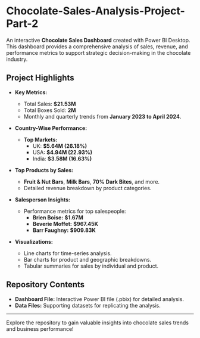 # Chocolate-Sales-Analysis-Project-Part-2

An interactive **Chocolate Sales Dashboard** created with Power BI Desktop. This dashboard provides a comprehensive analysis of sales, revenue, and performance metrics to support strategic decision-making in the chocolate industry.

## Project Highlights

- **Key Metrics:**
  - Total Sales: **$21.53M**
  - Total Boxes Sold: **2M**
  - Monthly and quarterly trends from **January 2023 to April 2024**.

- **Country-Wise Performance:**
  - **Top Markets:**
    - UK: **$5.64M (26.18%)**
    - USA: **$4.94M (22.93%)**
    - India: **$3.58M (16.63%)**

- **Top Products by Sales:**
  - **Fruit & Nut Bars**, **Milk Bars**, **70% Dark Bites**, and more.
  - Detailed revenue breakdown by product categories.

- **Salesperson Insights:**
  - Performance metrics for top salespeople:
    - **Brien Boise:** **$1.67M**
    - **Beverie Moffet:** **$967.45K**
    - **Barr Faughny:** **$909.83K**

- **Visualizations:**
  - Line charts for time-series analysis.
  - Bar charts for product and geographic breakdowns.
  - Tabular summaries for sales by individual and product.

## Repository Contents

- **Dashboard File:** Interactive Power BI file (.pbix) for detailed analysis.
- **Data Files:** Supporting datasets for replicating the analysis.

---

Explore the repository to gain valuable insights into chocolate sales trends and business performance!
